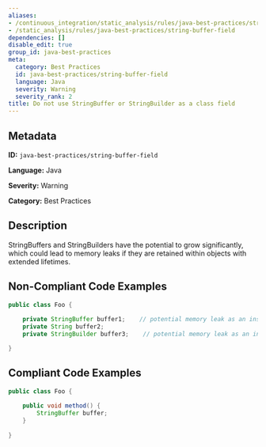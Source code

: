 ```yaml
---
aliases:
- /continuous_integration/static_analysis/rules/java-best-practices/string-buffer-field
- /static_analysis/rules/java-best-practices/string-buffer-field
dependencies: []
disable_edit: true
group_id: java-best-practices
meta:
  category: Best Practices
  id: java-best-practices/string-buffer-field
  language: Java
  severity: Warning
  severity_rank: 2
title: Do not use StringBuffer or StringBuilder as a class field
---
```

<!--  SOURCED FROM https://github.com/DataDog/datadog-static-analyzer-rule-docs -->


## Metadata
**ID:** `java-best-practices/string-buffer-field`

**Language:** Java

**Severity:** Warning

**Category:** Best Practices

## Description
StringBuffers and StringBuilders have the potential to grow significantly, which could lead to memory leaks if they are retained within objects with extended lifetimes.

## Non-Compliant Code Examples
```java
public class Foo {
    
    private StringBuffer buffer1;    // potential memory leak as an instance variable;
    private String buffer2;
    private StringBuilder buffer3;    // potential memory leak as an instance variable;

}
```

## Compliant Code Examples
```java
public class Foo {
    
    public void method() {
        StringBuffer buffer;
    }
    
}
```
